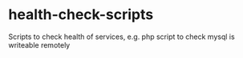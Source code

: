 # health-check-scripts
Scripts to check health of services, e.g. php script to check mysql is writeable remotely
